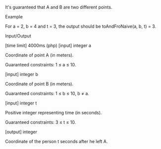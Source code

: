 It's guaranteed that A and B are two different points.

Example

For a = 2, b = 4 and t = 3, the output should be
toAndFroNaive(a, b, t) = 3.

Input/Output

[time limit] 4000ms (php)
[input] integer a

Coordinate of point A (in meters).

Guaranteed constraints:
1 ≤ a ≤ 10.

[input] integer b

Coordinate of point B (in meters).

Guaranteed constraints:
1 ≤ b ≤ 10,
b ≠ a.

[input] integer t

Positive integer representing time (in seconds).

Guaranteed constraints:
3 ≤ t ≤ 10.

[output] integer

Coordinate of the person t seconds after he left A.
